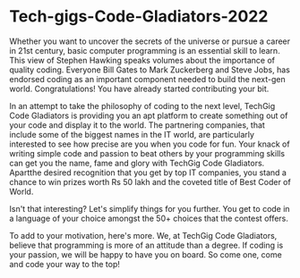 # Tech-gigs-Code-Gladiators-2022

Whether you want to uncover the secrets of the universe or pursue a career in 21st century, basic computer programming is an essential skill to learn. This view of Stephen Hawking speaks volumes about the importance of quality coding. Everyone Bill Gates to Mark Zuckerberg and Steve Jobs, has endorsed coding as an important component needed to build the next-gen world. Congratulations! You have already started contributing your bit.

In an attempt to take the philosophy of coding to the next level, TechGig Code Gladiators is providing you an apt platform to create something out of your code and display it to the world. The partnering companies, that include some of the biggest names in the IT world, are particularly interested to see how precise are you when you code for fun. Your knack of writing simple code and passion to beat others by your programming skills can get you the name, fame and glory with TechGig Code Gladiators. Apartthe desired recognition that you get by top IT companies, you stand a chance to win prizes worth Rs 50 lakh and the coveted title of Best Coder of World.

Isn't that interesting? Let's simplify things for you further. You get to code in a language of your choice amongst the 50+ choices that the contest offers.

To add to your motivation, here's more. We, at TechGig Code Gladiators, believe that programming is more of an attitude than a degree. If coding is your passion, we will be happy to have you on board. So come one, come and code your way to the top!
